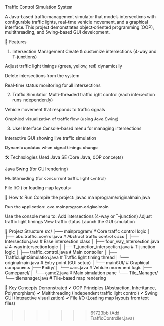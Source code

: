 
Traffic Control Simulation System

A Java-based traffic management simulator that models intersections with configurable traffic lights, real-time vehicle movement, and a graphical interface. This project demonstrates object-oriented programming (OOP), multithreading, and Swing-based GUI development.


📌 Features
1. Intersection Management
Create & customize intersections (4-way and T-junctions)

Adjust traffic light timings (green, yellow, red) dynamically

Delete intersections from the system

Real-time status monitoring for all intersections

2. Traffic Simulation
Multi-threaded traffic light control (each intersection runs independently)

Vehicle movement that responds to traffic signals

Graphical visualization of traffic flow (using Java Swing)

3. User Interface
Console-based menu for managing intersections

Interactive GUI showing live traffic simulation

Dynamic updates when signal timings change

🛠️ Technologies Used
Java SE (Core Java, OOP concepts)

Java Swing (for GUI rendering)

Multithreading (for concurrent traffic light control)

File I/O (for loading map layouts)

🚀 How to Run
Compile the project:
javac mainprogram/originalmain.java

Run the application:
java mainprogram.originalmain

Use the console menu to:
Add intersections (4-way or T-junction)
Adjust traffic light timings
View traffic status
Launch the GUI simulation

📂 Project Structure
src/
├── mainprogram/            # Core traffic control logic
│   ├── abs_traffic_control.java   # Abstract traffic control class
│   ├── Intersection.java          # Base intersection class
│   ├── four_way_Intersection.java # 4-way intersection logic
│   ├── T_junction_intersection.java # T-junction logic
│   ├── traffic_control.java       # Main controller
│   ├── TrafficLightSimulation.java # Traffic light timing thread
│   └── originalmain.java          # Entry point (GUI setup)
│
└── mainGUI/                # Graphical components
    ├── Entity/
    │   └── cars.java       # Vehicle movement logic
    ├── Gamepanel/
    │   └── game2.java      # Main simulation panel
    └── Tile_Manager/
        └── tilemanager.java # Tile-based map rendering

🎯 Key Concepts Demonstrated
✔ OOP Principles (Abstraction, Inheritance, Polymorphism)
✔ Multithreading (Independent traffic light control)
✔ Swing GUI (Interactive visualization)
✔ File I/O (Loading map layouts from text files)
>>>>>>> 69723bb (Add TrafficController.java)
